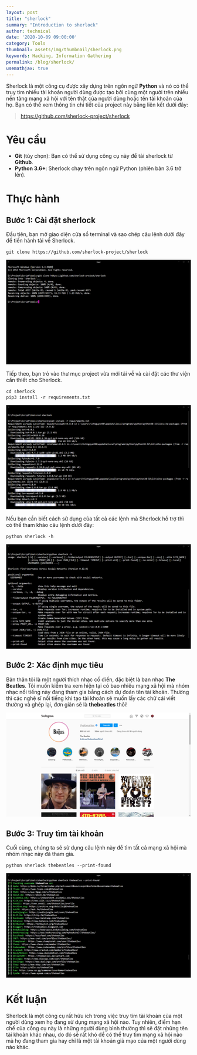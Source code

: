```yaml
---
layout: post
title: "sherlock"
summary: "Introduction to sherlock"
author: technical
date: '2020-10-09 09:00:00'
category: Tools
thumbnail: assets/img/thumbnail/sherlock.png
keywords: Hacking, Information Gathering
permalink: /blog/sherlock/
usemathjax: true
---
```


<p>Sherlock là một công cụ được xây dựng trên ngôn ngữ <strong>Python</strong> và nó có thể truy tìm nhiều tài khoản người dùng được tạo bởi cùng một người trên nhiều nền tảng mạng xã hội với tên thật của người dùng hoặc tên tài khoản của họ. Bạn có thể xem thông tin chi tiết của project này bằng liên kết dưới đây:</p>
<blockquote>
<p><a href="https://github.com/sherlock-project/sherlock">https://github.com/sherlock-project/sherlock</a></p>
</blockquote>
<h1 id="yeu-cau">Yêu cầu</h1>
<ul>
<li><strong>Git</strong> (tùy chọn): Bạn có thể sử dụng công cụ này để tải sherlock từ <strong>Github</strong>.</li>
<li><strong>Python 3.6+</strong>: Sherlock chạy trên ngôn ngữ Python (phiên bản 3.6 trở lên).</li>
</ul>
<h1 id="thuc-hanh">Thực hành</h1>
<h2 id="buoc-1-cai-dat-sherlock">Bước 1: Cài đặt sherlock</h2>
<p>Đầu tiên, bạn mở giao diện cửa sổ terminal và sao chép câu lệnh dưới đây để tiến hành tải về Sherlock.</p>
<pre><code class="lang-bash">git <span class="hljs-keyword">clone</span> <span class="hljs-title">https</span>://github.com/sherlock-project/sherlock
</code></pre>
<p><img class="article-img" src="https://raw.githubusercontent.com/minhgiau998/image/develop/2020/10/09/sherlock-01.png#full" alt="sherlock-01.png"></p>
<p>Tiếp theo, bạn trỏ vào thư mục project vừa mới tải về và cài đặt các thư viện cần thiết cho Sherlock.</p>
<pre><code class="lang-bash">cd <span class="hljs-keyword">sherlock
</span>pip3 <span class="hljs-keyword">install </span>-r requirements.txt
</code></pre>
<p><img class="article-img" src="https://raw.githubusercontent.com/minhgiau998/image/develop/2020/10/09/sherlock-02.png#full" alt="sherlock-02.png"></p>
<p>Nếu bạn cần biết cách sử dụng của tất cả các lệnh mà Sherlock hỗ trợ thì có thể tham khảo câu lệnh dưới đây:</p>
<pre><code class="lang-python"><span class="hljs-attribute">python sherlock -h</span>
</code></pre>
<p><img class="article-img" src="https://raw.githubusercontent.com/minhgiau998/image/develop/2020/10/09/sherlock-03.png#full" alt="sherlock-03.png"></p>
<h2 id="buoc-2-xac-dinh-muc-tieu">Bước 2: Xác định mục tiêu</h2>
<p>Bản thân tôi là một người thích nhạc cổ điển, đặc biệt là ban nhạc <strong>The Beatles</strong>. Tôi muốn kiểm tra xem hiện tại có bao nhiêu mạng xã hội mà nhóm nhạc nổi tiếng này đang tham gia bằng cách dự đoán tên tài khoản. Thường thì các nghệ sĩ nổi tiếng khi tạo tài khoản sẽ muốn lấy các chữ cái viết thường và ghép lại, đơn giản sẽ là <strong>thebeatles</strong> thôi!</p>
<p><img class="article-img" src="https://raw.githubusercontent.com/minhgiau998/image/develop/2020/10/09/sherlock-04.png#full" alt="sherlock-04.png"></p>
<h2 id="buoc-3-truy-tim-tai-khoan">Bước 3: Truy tìm tài khoản</h2>
<p>Cuối cùng, chúng ta sẽ sử dụng câu lệnh này để tìm tất cả mạng xã hội mà nhóm nhạc này đã tham gia.</p>
<pre><code class="lang-Python"><span class="hljs-keyword">python</span> sherlock thebeatles --<span class="hljs-keyword">print</span>-found
</code></pre>
<p><img class="article-img" src="https://raw.githubusercontent.com/minhgiau998/image/develop/2020/10/09/sherlock-05.png#full" alt="sherlock-05.png"></p>
<h1 id="ket-luan">Kết luận</h1>
<p>Sherlock là một công cụ rất hữu ích trong việc truy tìm tài khoản của một người dùng xem họ đang sử dụng mạng xã hội nào. Tuy nhiên, điểm hạn chế của công cụ này là những người dùng bình thường thì sẽ đặt những tên tài khoản khác nhau, do đó sẽ rất khó để có thể truy tìm mạng xã hội nào mà họ đang tham gia hay chỉ là một tài khoản giả mạo của một người dùng nào khác.</p>
